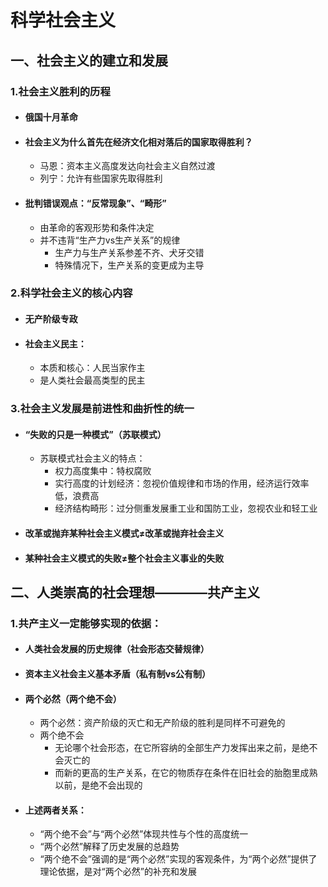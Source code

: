 # 科学社会主义
## 一、社会主义的建立和发展
### 1.社会主义胜利的历程
- #### 俄国十月革命
- #### 社会主义为什么首先在经济文化相对落后的国家取得胜利？
    - 马恩：资本主义高度发达向社会主义自然过渡
    - 列宁：允许有些国家先取得胜利
- #### 批判错误观点：“反常现象”、“畸形”
    - 由革命的客观形势和条件决定
    - 并不违背“生产力vs生产关系”的规律
        - 生产力与生产关系参差不齐、犬牙交错
        - 特殊情况下，生产关系的变更成为主导
### 2.科学社会主义的核心内容
- #### 无产阶级专政
- #### 社会主义民主：
    - 本质和核心：人民当家作主
    - 是人类社会最高类型的民主
### 3.社会主义发展是前进性和曲折性的统一
- #### “失败的只是一种模式”（苏联模式）
    - 苏联模式社会主义的特点：
        - 权力高度集中：特权腐败
        - 实行高度的计划经济：忽视价值规律和市场的作用，经济运行效率低，浪费高
        - 经济结构畸形：过分侧重发展重工业和国防工业，忽视农业和轻工业
- #### 改革或抛弃某种社会主义模式≠改革或抛弃社会主义
- #### 某种社会主义模式的失败≠整个社会主义事业的失败
## 二、人类崇高的社会理想————共产主义
### 1.共产主义一定能够实现的依据：
- #### 人类社会发展的历史规律（社会形态交替规律）
- #### 资本主义社会主义基本矛盾（私有制vs公有制）
- #### 两个必然（两个绝不会）
    - 两个必然：资产阶级的灭亡和无产阶级的胜利是同样不可避免的
    - 两个绝不会
        - 无论哪个社会形态，在它所容纳的全部生产力发挥出来之前，是绝不会灭亡的
        - 而新的更高的生产关系，在它的物质存在条件在旧社会的胎胞里成熟以前，是绝不会出现的
- #### 上述两者关系：
    - “两个绝不会”与“两个必然”体现共性与个性的高度统一
    - “两个必然”解释了历史发展的总趋势
    - “两个绝不会”强调的是“两个必然”实现的客观条件，为“两个必然”提供了理论依据，是对“两个必然”的补充和发展